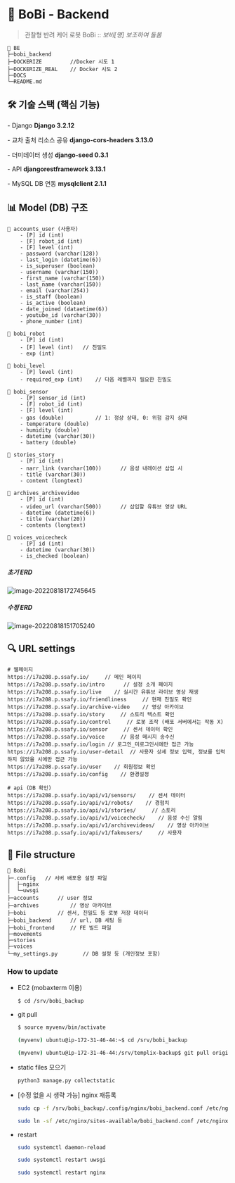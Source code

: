 # 🤖 BoBi - Backend

> 관찰형 반려 케어 로봇 BoBi  ::  *보비[명] 보조하여 돌봄*



```
📁 BE
├─bobi_backend
├─DOCKERIZE			//Docker 시도 1
├─DOCKERIZE_REAL	// Docker 시도 2
├─DOCS
└─README.md
```



## 🛠 기술 스택 (핵심 기능)

\-  Django **Django 3.2.12**

\-  교차 출처 리소스 공유 **django-cors-headers 3.13.0**

\-  더미데이터 생성 **django-seed 0.3.1**

\-  API **djangorestframework 3.13.1**

\-  MySQL DB 연동 **mysqlclient 2.1.1**



## 📊 Model (DB) 구조

```
💾 accounts_user (사용자)
	- [P] id (int)
	- [F] robot_id (int)
	- [F] level (int)
	- password (varchar(128))
	- last_login (datetime(6))
	- is_superuser (boolean)
	- username (varchar(150))
	- first_name (varchar(150))
	- last_name (varchar(150))
	- email (varchar(254))
	- is_staff (boolean)
	- is_active (boolean)
	- date_joined (dataetime(6))
	- youtube_id (varchar(30))
	- phone_number (int)

💾 bobi_robot
	- [P] id (int)
	- [F] level (int)	// 친밀도
	- exp (int)
	
💾 bobi_level
	- [P] level (int)
	- required_exp (int)	// 다음 레벨까지 필요한 친밀도
	
💾 bobi_sensor
	- [P] sensor_id (int)
	- [F] robot_id (int)
	- [F] level (int)
	- gas (double)			// 1: 정상 상태, 0: 위험 감지 상태
	- temperature (double)
	- humidity (double)
	- datetime (varchar(30))
	- battery (double)
	
💾 stories_story
	- [P] id (int)
	- narr_link (varchar(100))		// 음성 내레이션 삽입 시 
	- title (varchar(30))
	- content (longtext)
	
💾 archives_archivevideo
	- [P] id (int)
	- video_url (varchar(500))		// 삽입할 유튜브 영상 URL
	- datetime (datetime(6))
	- title (varchar(20))
	- contents (longtext)

💾 voices_voicecheck
	- [P] id (int)
	- datetime (varchar(30))
	- is_checked (boolean)
```



##### 초기 ERD

![image-20220818172745645](C:\Users\SSAFY\Desktop\S07P12A208\WEB\BE\README.assets\image-20220818172745645.png)



##### 수정 ERD

![image-20220818151705240](C:\Users\SSAFY\AppData\Roaming\Typora\typora-user-images\image-20220818151705240.png)





## 🔍 URL settings

```
# 웹페이지
https://i7a208.p.ssafy.io/     // 메인 페이지
https://i7a208.p.ssafy.io/intro      // 설정 소개 페이지
https://i7a208.p.ssafy.io/live    // 실시간 유튜브 라이브 영상 재생
https://i7a208.p.ssafy.io/friendliness     // 현재 친밀도 확인
https://i7a208.p.ssafy.io/archive-video    // 영상 아카이브
https://i7a208.p.ssafy.io/story     // 스토리 텍스트 확인
https://i7a208.p.ssafy.io/control     // 로봇 조작 (배포 서버에서는 작동 X)
https://i7a208.p.ssafy.io/sensor     // 센서 데이터 확인
https://i7a208.p.ssafy.io/voice     // 음성 메시지 송수신
https://i7a208.p.ssafy.io/login // 로그인_미로그인시에만 접근 가능
https://i7a208.p.ssafy.io/user-detail  // 사용자 상세 정보 입력, 정보를 입력하지 않았을 시에만 접근 가능
https://i7a208.p.ssafy.io/user    // 회원정보 확인
https://i7a208.p.ssafy.io/config    // 환경설정

# api (DB 확인)
https://i7a208.p.ssafy.io/api/v1/sensors/    // 센서 데이터
https://i7a208.p.ssafy.io/api/v1/robots/    // 경험치
https://i7a208.p.ssafy.io/api/v1/stories/     // 스토리
https://i7a208.p.ssafy.io/api/v1/voicecheck/    // 음성 수신 알림
https://i7a208.p.ssafy.io/api/v1/archivevideos/    // 영상 아카이브
https://i7a208.p.ssafy.io/api/v1/fakeusers/     // 사용자
```



## 🌳 File structure

```
📂 BoBi
├─.config	// 서버 배포용 설정 파일
│  ├─nginx
│  └─uwsgi
├─accounts		// user 정보
├─archives			// 영상 아카이브
├─bobi			// 센서, 친밀도 등 로봇 저장 데이터
├─bobi_backend		// url, DB 세팅 등
├─bobi_frontend		// FE 빌드 파일	
├─movements
├─stories
├─voices
└─my_settings.py		// DB 설정 등 (개인정보 포함)
```



### How to update

- EC2 (mobaxterm 이용)

  ```bash
  $ cd /srv/bobi_backup
  ```

  

- git pull

  ```bash
  $ source myvenv/bin/activate
  ```

  ```bash
  (myvenv) ubuntu@ip-172-31-46-44:~$ cd /srv/bobi_backup
  ```

  ```bash
  (myvenv) ubuntu@ip-172-31-46-44:/srv/templix-backup$ git pull origin master
  ```



- static files 모으기

  ```bash
  python3 manage.py collectstatic
  ```

  

- [수정 없을 시 생략 가능] nginx 재등록

  ```bash
  sudo cp -f /srv/bobi_backup/.config/nginx/bobi_backend.conf /etc/nginx/sites-available/bobi_backend.conf
  ```

  ```bash
  sudo ln -sf /etc/nginx/sites-available/bobi_backend.conf /etc/nginx/sites-enabled/bobi_backend.conf
  ```

  

- restart

  ```bash
  sudo systemctl daemon-reload
  ```

  ```bash
  sudo systemctl restart uwsgi
  ```

  ```bash
  sudo systemctl restart nginx
  ```

  
